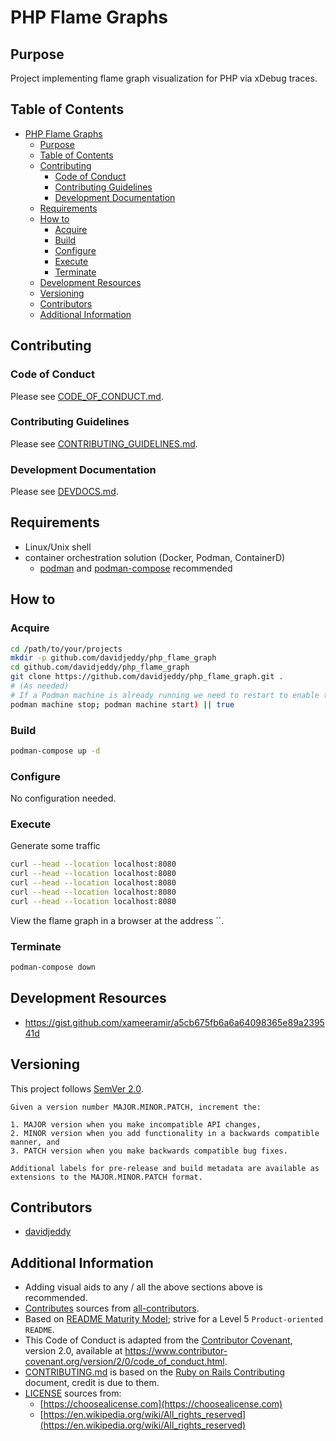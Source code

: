 # PHP Flame Graphs

## Purpose

Project implementing flame graph visualization for PHP via xDebug traces.

## Table of Contents

- [PHP Flame Graphs](#php-flame-graphs)
  - [Purpose](#purpose)
  - [Table of Contents](#table-of-contents)
  - [Contributing](#contributing)
    - [Code of Conduct](#code-of-conduct)
    - [Contributing Guidelines](#contributing-guidelines)
    - [Development Documentation](#development-documentation)
  - [Requirements](#requirements)
  - [How to](#how-to)
    - [Acquire](#acquire)
    - [Build](#build)
    - [Configure](#configure)
    - [Execute](#execute)
    - [Terminate](#terminate)
  - [Development Resources](#development-resources)
  - [Versioning](#versioning)
  - [Contributors](#contributors)
  - [Additional Information](#additional-information)

## Contributing

### Code of Conduct

Please see [CODE_OF_CONDUCT.md](./CODE_OF_CONDUCT.md).

### Contributing Guidelines

Please see [CONTRIBUTING_GUIDELINES.md](./CONTRIBUTING_GUIDELINES.md).

### Development Documentation

Please see [DEVDOCS.md](./DEVDOCS.md).

## Requirements

- Linux/Unix shell
- container orchestration solution (Docker, Podman, ContainerD)
  - [podman](https://podman.io/) and [podman-compose](https://github.com/containers/podman-compose) recommended

## How to

### Acquire

```sh
cd /path/to/your/projects
mkdir -p github.com/davidjeddy/php_flame_graph
cd github.com/davidjeddy/php_flame_graph
git clone https://github.com/davidjeddy/php_flame_graph.git .
# (As needed)
# If a Podman machine is already running we need to restart to enable the volume mounts
podman machine stop; podman machine start) || true
```

### Build

```sh
podman-compose up -d
```

### Configure

No configuration needed.

### Execute

Generate some traffic

```sh
curl --head --location localhost:8080
curl --head --location localhost:8080
curl --head --location localhost:8080
curl --head --location localhost:8080
curl --head --location localhost:8080
```

View the flame graph in a browser at the address ``.

### Terminate

```sh
podman-compose down
```

## Development Resources

- https://gist.github.com/xameeramir/a5cb675fb6a6a64098365e89a239541d

## Versioning

This project follows [SemVer 2.0](https://semver.org/).

```quote
Given a version number MAJOR.MINOR.PATCH, increment the:

1. MAJOR version when you make incompatible API changes,
2. MINOR version when you add functionality in a backwards compatible manner, and
3. PATCH version when you make backwards compatible bug fixes.

Additional labels for pre-release and build metadata are available as extensions to the MAJOR.MINOR.PATCH format.
```

## Contributors

- [davidjeddy](https://github.com/davidjeddy)

## Additional Information

- Adding visual aids to any / all the above sections above is recommended.
- [Contributes](##Contributors) sources from [all-contributors](https://github.com/all-contributors/all-contributors).
- Based on [README Maturity Model](https://github.com/LappleApple/feedmereadmes/blob/master/README-maturity-model.md); strive for a Level 5 `Product-oriented README`.
- This Code of Conduct is adapted from the [Contributor Covenant](https://www.contributor-covenant.org), version 2.0, available at https://www.contributor-covenant.org/version/2/0/code_of_conduct.html.
- [CONTRIBUTING.md](./CONTRIBUTING.md) is based on the [Ruby on Rails Contributing](https://github.com/rails/rails/blob/master/CONTRIBUTING.md) document, credit is due to them.
- [LICENSE](./LICENSE.md) sources from:
  - [https://choosealicense.com](https://choosealicense.com)
  - [https://en.wikipedia.org/wiki/All_rights_reserved](https://en.wikipedia.org/wiki/All_rights_reserved)
